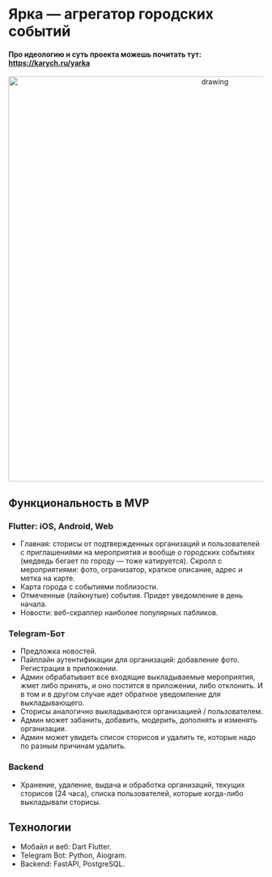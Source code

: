 # Ярка — агрегатор городских событий

#### Про идеологию и суть проекта можешь почитать тут: https://karych.ru/yarka

<p align="center"><img src="https://user-images.githubusercontent.com/62261985/184541151-2281aa7c-9d93-480d-ac1b-8d4ff88d1b50.png" alt="drawing" width="800"/></p>

## Функциональность в MVP

### Flutter: iOS, Android, Web

- Главная: сторисы от подтвержденных организаций и пользователей с приглашениями на мероприятия и вообще о городских событиях (медведь бегает по городу — тоже катируется). Скролл с мероприятиями: фото, огранизатор, краткое описание, адрес и метка на карте.
- Карта города с событиями поблизости. 
- Отмеченные (лайкнутые) события. Придет уведомление в день начала.
- Новости: веб-скраппер наиболее популярных пабликов.

### Telegram-Бот

- Предложка новостей.
- Пайплайн аутентификации для организаций: добавление фото. Регистрация в приложении. 
- Админ обрабатывает все входящие выкладываемые мероприятия, жмет либо принять, и оно постится в приложении, либо отклонить. И в том и в другом случае идет обратное уведомление для выкладывающего.
- Сторисы аналогично выкладываются организацией / пользователем.
- Админ может забанить, добавить, модерить, дополнять и изменять организации. 
- Админ может увидеть список сторисов и удалить те, которые надо по разным причинам удалить.

### Backend

- Хранение, удаление, выдача и обработка организаций, текущих сторисов (24 часа),  списка пользователей, которые когда-либо выкладывали сторисы.

## Технологии

- Мобайл и веб: Dart Flutter.
- Telegram Bot: Python, Aiogram.
- Backend: FastAPI, PostgreSQL.
